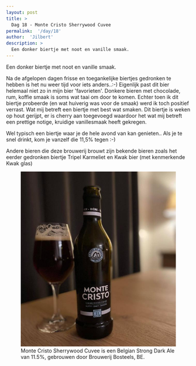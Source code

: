 ```yaml
---
layout: post
title: >
  Dag 18 - Monte Cristo Sherrywood Cuvee
permalink:  '/day/18'
author:  'Jilbert'
description: >
  Een donker biertje met noot en vanille smaak.
---
```

<p class='intro'><span class='dropcap'>E</span>en donker biertje met noot en vanille smaak.</p>

Na de afgelopen dagen frisse en toegankelijke biertjes gedronken te hebben is het nu weer tijd voor iets anders..:-)
Eigenlijk past dit bier helemaal niet zo in mijn bier 'favorieten'. Donkere bieren met chocolade, rum, koffie smaak is soms wat taai om door te komen.
Echter toen ik dit biertje probeerde (en wat huiverig was voor de smaak) werd ik toch positief verrast.
Wat mij betreft een biertje met best wat smaken. Dit biertje is weken op hout gerijpt, er is cherry aan toegevoegd waardoor het wat mij betreft een prettige notige, kruidige vanillesmaak heeft gekregen.

Wel typisch een biertje waar je de hele avond van kan genieten.. 
Als je te snel drinkt, kom je vanzelf die 11,5% tegen :-)


Andere bieren die deze brouwerij brouwt zijn bekende bieren zoals het eerder gedronken biertje Tripel Karmeliet en Kwak bier (met kenmerkende Kwak glas)

<figure><img src='/assets/img/day_18.jpg' alt=''/> <figcaption>Monte Cristo Sherrywood Cuvee is een Belgian Strong Dark Ale van 11.5%, gebrouwen door Brouwerij Bosteels, BE.</figcaption></figure>

